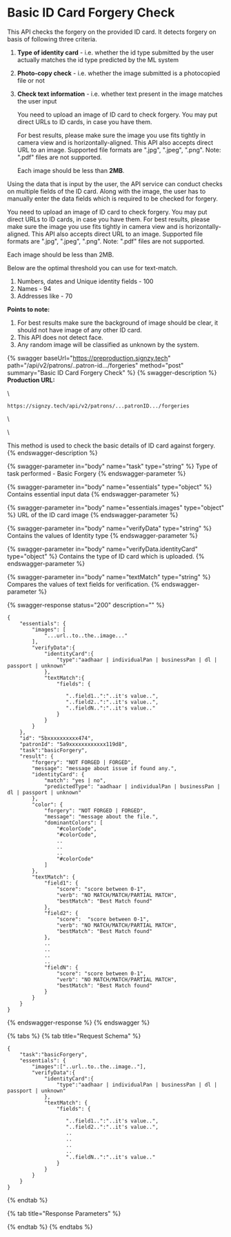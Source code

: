 # Basic ID Card Forgery Check



This API checks the forgery on the provided ID card. It detects forgery on basis of following three criteria.

1. **Type of identity card** - i.e. whether the id type submitted by the user actually matches the id type predicted by the ML system
2. **Photo-copy check** - i.e. whether the image submitted is a photocopied file or not
3.  **Check text information** - i.e. whether text present in the image matches the user input

    You need to upload an image of ID card to check forgery. You may put direct URLs to ID cards, in case you have them.

    For best results, please make sure the image you use fits tightly in camera view and is horizontally-aligned. This API also accepts direct URL to an image. Supported file formats are ".jpg", ".jpeg", ".png". Note: ".pdf" files are not supported.

    Each image should be less than **2MB**.

Using the data that is input by the user, the API service can conduct checks on multiple fields of the ID card. Along with the image, the user has to manually enter the data fields which is required to be checked for forgery.

You need to upload an image of ID card to check forgery. You may put direct URLs to ID cards, in case you have them. For best results, please make sure the image you use fits tightly in camera view and is horizontally-aligned. This API also accepts direct URL to an image. Supported file formats are ".jpg", ".jpeg", ".png". Note: ".pdf" files are not supported.

Each image should be less than 2MB.

Below are the optimal threshold you can use for text-match.

1. Numbers, dates and Unique identity fields - 100
2. Names - 94
3. Addresses like - 70

**Points to note:**

1. For best results make sure the background of image should be clear, it should not have image of any other ID card.
2. This API does not detect face.
3. Any random image will be classified as unknown by the system.

{% swagger baseUrl="https://preproduction.signzy.tech" path="/api/v2/patrons/..patron-id.../forgeries" method="post" summary="Basic ID Card Forgery Check" %}
{% swagger-description %}
**Production URL:**

\




`https://signzy.tech/api/v2/patrons/...patronID.../forgeries`

\




\


This method is used to check the basic details of ID card against forgery.
{% endswagger-description %}

{% swagger-parameter in="body" name="task" type="string" %}
Type of task performed - Basic Forgery
{% endswagger-parameter %}

{% swagger-parameter in="body" name="essentials" type="object" %}
Contains essential input data
{% endswagger-parameter %}

{% swagger-parameter in="body" name="essentials.images" type="object" %}
URL of the ID card image
{% endswagger-parameter %}

{% swagger-parameter in="body" name="verifyData" type="string" %}
Contains the values of Identity type
{% endswagger-parameter %}

{% swagger-parameter in="body" name="verifyData.identityCard" type="object" %}
Contains the type of ID card which is uploaded.
{% endswagger-parameter %}

{% swagger-parameter in="body" name="textMatch" type="string" %}
Compares the values of text fields for verification.
{% endswagger-parameter %}

{% swagger-response status="200" description="" %}
```
{
    "essentials": {
        "images": [
            "...url..to..the..image..."
        ],
        "verifyData":{
            "identityCard":{
                "type":"aadhaar | individualPan | businessPan | dl | passport | unknown"
            },
            "textMatch":{
                "fields": {

                   "..field1..":"..it's value..",
                   "..field2..":"..it's value..",
                   "..fieldN..":"..it's value.."
                }
            }
        }
    },
    "id": "5bxxxxxxxxxx474",
    "patronId": "5a9xxxxxxxxxxxx119d8",
    "task":"basicForgery",
    "result": {
        "forgery": "NOT FORGED | FORGED",
        "message": "message about issue if found any.",
        "identityCard": {
            "match": "yes | no",
            "predictedType": "aadhaar | individualPan | businessPan | dl | passport | unknown"
        },
        "color": {
            "forgery": "NOT FORGED | FORGED",
            "message": "message about the file.",
            "dominantColors": [
                "#colorCode",
                "#colorCode",
                ..
                ..
                ..
                "#colorCode"
            ]
        },
        "textMatch": {
            "field1": {
                "score": "score between 0-1",
                "verb": "NO MATCH/MATCH/PARTIAL MATCH",
                "bestMatch": "Best Match found"
            },
            "field2": {
                "score":  "score between 0-1",
                "verb": "NO MATCH/MATCH/PARTIAL MATCH",
                "bestMatch": "Best Match found"
            },
            ..
            ..
            ..
            ..
            "fieldN": {
                "score": "score between 0-1",
                "verb": "NO MATCH/MATCH/PARTIAL MATCH",
                "bestMatch": "Best Match found"
            }
        }
    }
}
```
{% endswagger-response %}
{% endswagger %}

{% tabs %}
{% tab title="Request Schema" %}
```
{
    "task":"basicForgery",
    "essentials": {
        "images":["..url..to..the..image.."],
        "verifyData":{
            "identityCard":{
                "type":"aadhaar | individualPan | businessPan | dl | passport | unknown"
            },
            "textMatch": {
                "fields": {

                   "..field1..":"..it's value..",
                   "..field2..":"..it's value..",
                   ..
                   ..
                   ..
                   ..
                   "..fieldN..":"..it's value.."
                }
            }
        }
    }
}
```
{% endtab %}

{% tab title="Response Parameters" %}

{% endtab %}
{% endtabs %}
